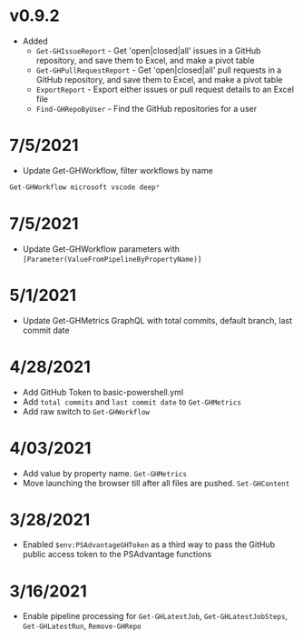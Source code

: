 # v0.9.2

- Added 
    - `Get-GHIssueReport` - Get 'open|closed|all' issues in a GitHub repository, and save them to Excel, and make a pivot table
    - `Get-GHPullRequestReport` - Get 'open|closed|all' pull requests in a GitHub repository, and save them to Excel, and make a pivot table
    - `ExportReport` - Export either issues or pull request details to an Excel file
    - `Find-GHRepoByUser` - Find the GitHub repositories for a user

# 7/5/2021

- Update Get-GHWorkflow, filter workflows by name

```powershell
Get-GHWorkflow microsoft vscode deep*
```

# 7/5/2021

- Update Get-GHWorkflow parameters with `[Parameter(ValueFromPipelineByPropertyName)]`

# 5/1/2021

- Update Get-GHMetrics GraphQL with total commits, default branch, last commit date

# 4/28/2021

- Add GitHub Token to basic-powershell.yml
- Add `total commits` and `last commit date` to `Get-GHMetrics`
- Add raw switch to `Get-GHWorkflow`

# 4/03/2021

- Add value by property name. `Get-GHMetrics`
- Move launching the browser till after all files are pushed. `Set-GHContent`

# 3/28/2021

- Enabled `$env:PSAdvantageGHToken` as a third way to pass the GitHub public access token to the PSAdvantage functions

# 3/16/2021

- Enable pipeline processing for `Get-GHLatestJob`, `Get-GHLatestJobSteps`, `Get-GHLatestRun`, `Remove-GHRepo`
